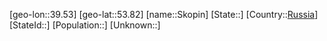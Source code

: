 ﻿---
location: [53.82,39.53]
type: City
tags:
- geo/City


SpocWebEntityId: 34309
isDeleted: false
confidential: public

---
[geo-lon::39.53]
[geo-lat::53.82]
[name::Skopin]
[State::]
[Country::[Russia](geo/Continent/Europe/Russia.md)]
[StateId::]
[Population::]
[Unknown::]

